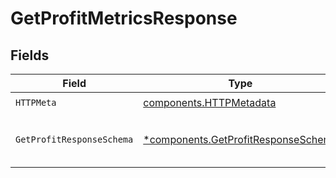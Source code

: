 # GetProfitMetricsResponse


## Fields

| Field                                                                                     | Type                                                                                      | Required                                                                                  | Description                                                                               |
| ----------------------------------------------------------------------------------------- | ----------------------------------------------------------------------------------------- | ----------------------------------------------------------------------------------------- | ----------------------------------------------------------------------------------------- |
| `HTTPMeta`                                                                                | [components.HTTPMetadata](../../models/components/httpmetadata.md)                        | :heavy_check_mark:                                                                        | N/A                                                                                       |
| `GetProfitResponseSchema`                                                                 | [*components.GetProfitResponseSchema](../../models/components/getprofitresponseschema.md) | :heavy_minus_sign:                                                                        | Profit metrics for the authenticated team.                                                |